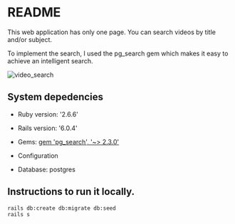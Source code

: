 # README

This web application has only one page.
You can search videos by title and/or subject.

To implement the search, I used the pg_search gem which makes it easy to achieve an intelligent search.

![video_search](https://user-images.githubusercontent.com/75636190/126873756-007f2825-41d6-4adf-b628-c5f7c83d407e.gif)


## System depedencies

* Ruby version: '2.6.6'

* Rails version: '6.0.4'

* Gems: [gem 'pg_search', '~> 2.3.0'](https://github.com/Casecommons/pg_search)

* Configuration

* Database: postgres

## Instructions to run it locally.

```
rails db:create db:migrate db:seed
rails s
```
